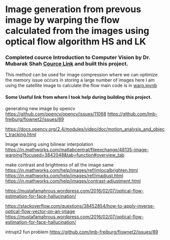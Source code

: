 # Image generation from prevous image by warping the flow calculated from the images using optical flow algorithm HS and LK

### Completed cource Introduction to Computer Vision by  Dr. Mubarak Shah <a href="https://www.youtube.com/playlist?list=PLd3hlSJsX_Imk_BPmB_H3AQjFKZS9XgZm">Cource Link</a> and built this project.
This method can be used for image compression where we can optimize the memory issue occurs in storing a large number of images
here I am using the satellite image to calculate the flow  main code is in   <a href="https://github.com/amritanjali123/Image_generation_form_prevous_image_optical_flow/blob/master/wrap.ipynb">warp.ipynb</a>


#### Some Useful link from where I took help during building this project.
generating new image by opencv
https://github.com/opencv/opencv/issues/11068
https://github.com/lmb-freiburg/flownet2/issues/89

https://docs.opencv.org/2.4/modules/video/doc/motion_analysis_and_object_tracking.html

Image warping using bilinear interpolation
https://in.mathworks.com/matlabcentral/fileexchange/48135-image-warping?focused=3842048&tab=function#overview_tab


make contrast and brightness of all the image same
https://in.mathworks.com/help/images/ref/imlocalbrighten.html
https://in.mathworks.com/help/images/ref/imadjust.html
https://in.mathworks.com/help/images/contrast-adjustment.html

https://mustafamahrous.wordpress.com/2016/02/07/optical-flow-estimation-for-face-hallucination/

https://stackoverflow.com/questions/38452854/how-to-apply-inverse-optical-flow-vector-on-an-image
https://mustafamahrous.wordpress.com/2016/02/07/optical-flow-estimation-for-face-hallucination/

intrupt2 fun problem
https://github.com/lmb-freiburg/flownet2/issues/89
